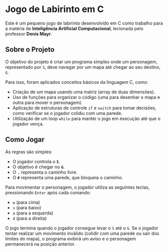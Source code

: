 # Jogo de Labirinto em C

Este é um pequeno jogo de labirinto desenvolvido em C como trabalho para a matéria de **Inteligência Artificial Computacional**, lecionada pelo professor **Denis Mayr**.

## Sobre o Projeto

O objetivo do projeto é criar um programa simples onde um personagem, representado por `S`, deve navegar por um mapa até chegar ao seu destino, `G`.

Para isso, foram aplicados conceitos básicos da linguagem C, como:

  - Criação de um mapa usando uma matriz (array de duas dimensões).
  - Uso de funções para organizar o código (uma para desenhar o mapa e outra para mover o personagem).
  - Aplicação de estruturas de controle `if` e `switch` para tomar decisões, como verificar se o jogador colidiu com uma parede.
  - Utilização de um loop `while` para manter o jogo em execução até que o jogador vença.

## Como Jogar

As regras são simples:

  - O jogador controla o **`S`**.
  - O objetivo é chegar no **`G`**.
  - O **`.`** representa o caminho livre.
  - O **`#`** representa uma parede, que bloqueia o caminho.

Para movimentar o personagem, o jogador utiliza as seguintes teclas, pressionando `Enter` após cada comando:

  - `w` (para cima)
  - `s` (para baixo)
  - `a` (para a esquerda)
  - `d` (para a direita)

O jogo termina quando o jogador consegue levar o `S` até o `G`. Se o jogador tentar realizar um movimento inválido (colidir com uma parede ou sair dos limites do mapa), o programa exibirá um aviso e o personagem permanecerá na posição anterior.
